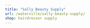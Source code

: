 ```yaml
---
title: "Sally Beauty Supply"
url: /waterville/sally-beauty-supply/
shop: hairdresser supply
---
```

